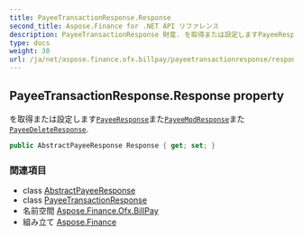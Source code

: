 ```yaml
---
title: PayeeTransactionResponse.Response
second_title: Aspose.Finance for .NET API リファレンス
description: PayeeTransactionResponse 財産. を取得または設定しますPayeeResponseまたPayeeModResponseまたPayeeDeleteResponse.
type: docs
weight: 30
url: /ja/net/aspose.finance.ofx.billpay/payeetransactionresponse/response/
---
```

## PayeeTransactionResponse.Response property

を取得または設定します[`PayeeResponse`](../../payeeresponse/)また[`PayeeModResponse`](../../payeemodresponse/)また[`PayeeDeleteResponse`](../../payeedeleteresponse/).

```csharp
public AbstractPayeeResponse Response { get; set; }
```

### 関連項目

* class [AbstractPayeeResponse](../../abstractpayeeresponse/)
* class [PayeeTransactionResponse](../)
* 名前空間 [Aspose.Finance.Ofx.BillPay](../../payeetransactionresponse/)
* 組み立て [Aspose.Finance](../../../)


